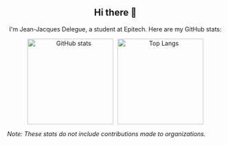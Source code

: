 <div align="center">

## Hi there 👋

I'm Jean-Jacques Delegue, a student at Epitech. Here are my GitHub stats:

<div style="display: flex; justify-content: center; align-items: center; gap: 10px; flex-wrap: wrap;">

  <a href="https://github.com/Zarrock77/github-readme-stats">
    <img src="https://github-readme-stats.vercel.app/api?username=Zarrock77&show_icons=true&theme=radical" alt="GitHub stats" style="height: 200px;">
  </a>

  <a href="https://github.com/Zarrock77/github-readme-stats">
    <img src="https://github-readme-stats.vercel.app/api/top-langs/?username=Zarrock77&layout=compact&theme=radical" alt="Top Langs" style="height: 200px;">
  </a>

</div>

</div>

*Note: These stats do not include contributions made to organizations.*

